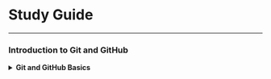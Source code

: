# Study Guide

---
### Introduction to Git and GitHub

<details>
<summary><b>Git and GitHub Basics</b></summary>



</details>
